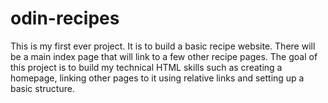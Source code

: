 # odin-recipes

This is my first ever project. It is to build a
basic recipe website. There will be a main index 
page that will link to a few other recipe pages. 
The goal of this project is to build my technical
HTML skills such as creating a homepage, linking other
pages to it using relative links and setting up a 
basic structure. 